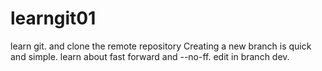 # learngit01
learn git. and clone the remote repository
Creating a new branch is quick and simple.
learn about fast forward and --no-ff.
edit in branch dev.

